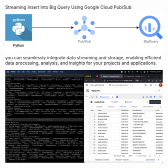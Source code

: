 Streaming Insert Into Big Query Using Google Cloud Pub/Sub


![Alt text](https://github.com/fakrifarid/Streaming-Data-Project/blob/main/flowdiagram.png)


you can seamlessly integrate data streaming and storage, enabling efficient data processing, analysis, and insights for your projects and applications.

 ![Alt text](https://github.com/fakrifarid/Streaming-Data-Project/blob/main/result.png)
